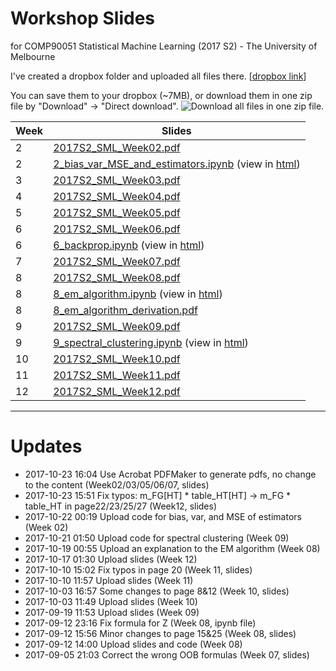 # Workshop Slides
for COMP90051 Statistical Machine Learning (2017 S2) - The University of Melbourne

I've created a dropbox folder and uploaded all files there. [[dropbox link](https://www.dropbox.com/sh/pzv288revtxdlx4/AAD94SzskqsgYhW94Z45q_-La?dl=0&lst=)]

You can save them to your dropbox (~7MB), or download them in one zip file by "Download" -> "Direct download".
![Download all files in one zip file.](https://raw.githubusercontent.com/yuan-li/comp90051-2017/master/dropbox.png)

Week|Slides 
----|------
2|[2017S2_SML_Week02.pdf](slides/2017S2_SML_Week02.pdf)
2|[2_bias_var_MSE_and_estimators.ipynb](slides/2_bias_var_MSE_and_estimators.ipynb) (view in [html](https://yuan-li.github.io/comp90051-2017/slides/2_bias_var_MSE_and_estimators.html))
3|[2017S2_SML_Week03.pdf](slides/2017S2_SML_Week03.pdf)
4|[2017S2_SML_Week04.pdf](slides/2017S2_SML_Week04.pdf)
5|[2017S2_SML_Week05.pdf](slides/2017S2_SML_Week05.pdf)
6|[2017S2_SML_Week06.pdf](slides/2017S2_SML_Week06.pdf)
6|[6_backprop.ipynb](slides/6_backprop.ipynb) (view in [html](https://yuan-li.github.io/comp90051-2017/slides/6_backprop.html))
7|[2017S2_SML_Week07.pdf](slides/2017S2_SML_Week07.pdf)
8|[2017S2_SML_Week08.pdf](slides/2017S2_SML_Week08.pdf)
8|[8_em_algorithm.ipynb](slides/8_em_algorithm.ipynb) (view in [html](https://yuan-li.github.io/comp90051-2017/slides/8_em_algorithm.html))
8|[8_em_algorithm_derivation.pdf](slides/8_em_algorithm_derivation.pdf)
9|[2017S2_SML_Week09.pdf](slides/2017S2_SML_Week09.pdf)
9|[9_spectral_clustering.ipynb](slides/9_spectral_clustering.ipynb) (view in [html](https://yuan-li.github.io/comp90051-2017/slides/9_spectral_clustering.html))
10|[2017S2_SML_Week10.pdf](slides/2017S2_SML_Week10.pdf)
11|[2017S2_SML_Week11.pdf](slides/2017S2_SML_Week11.pdf)
12|[2017S2_SML_Week12.pdf](slides/2017S2_SML_Week12.pdf)

---
# Updates
* 2017-10-23 16:04 Use Acrobat PDFMaker to generate pdfs, no change to the content (Week02/03/05/06/07, slides)
* 2017-10-23 15:51 Fix typos: m_FG[HT] * table_HT[HT] -> m_FG * table_HT in page22/23/25/27 (Week12, slides)
* 2017-10-22 00:19 Upload code for bias, var, and MSE of estimators (Week 02)
* 2017-10-21 01:50 Upload code for spectral clustering (Week 09)
* 2017-10-19 00:55 Upload an explanation to the EM algorithm (Week 08)
* 2017-10-17 01:30 Upload slides (Week 12)
* 2017-10-10 15:02 Fix typos in page 20 (Week 11, slides)
* 2017-10-10 11:57 Upload slides (Week 11)
* 2017-10-03 16:57 Some changes to page 8&12 (Week 10, slides)
* 2017-10-03 11:49 Upload slides (Week 10)
* 2017-09-19 11:53 Upload slides (Week 09)
* 2017-09-12 23:16 Fix formula for Z (Week 08, ipynb file)
* 2017-09-12 15:56 Minor changes to page 15&25 (Week 08, slides)
* 2017-09-12 14:00 Upload slides and code (Week 08)
* 2017-09-05 21:03 Correct the wrong OOB formulas (Week 07, slides)
